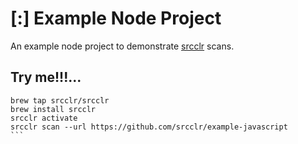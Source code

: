 # [:] Example Node Project

An example node project to demonstrate [srcclr](https://www.srcclr.com) scans.

## Try me!!!...

```````
brew tap srcclr/srcclr
brew install srcclr
srcclr activate
srcclr scan --url https://github.com/srcclr/example-javascript
```
